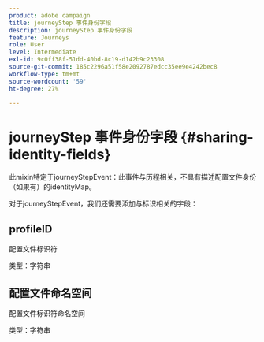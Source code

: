 ```yaml
---
product: adobe campaign
title: journeyStep 事件身份字段
description: journeyStep 事件身份字段
feature: Journeys
role: User
level: Intermediate
exl-id: 9c0ff38f-51dd-40bd-8c19-d142b9c23308
source-git-commit: 185c2296a51f58e2092787edcc35ee9e4242bec8
workflow-type: tm+mt
source-wordcount: '59'
ht-degree: 27%

---
```


# journeyStep 事件身份字段 {#sharing-identity-fields}

此mixin特定于journeyStepEvent：此事件与历程相关，不具有描述配置文件身份（如果有）的identityMap。

对于journeyStepEvent，我们还需要添加与标识相关的字段：

## profileID

配置文件标识符

类型：字符串

## 配置文件命名空间

配置文件标识符命名空间

类型：字符串
